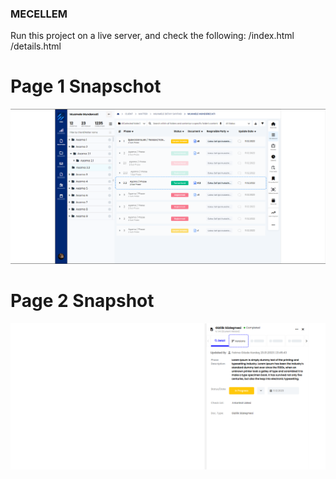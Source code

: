 ### MECELLEM
Run this project on a live server, and check the following:
   /index.html
   /details.html 

# Page 1 Snapschot
![First Page Image](SnapShots/FirstPage.png)

# Page 2 Snapshot
![Second Page Image](SnapShots/details.png)